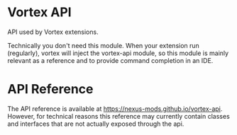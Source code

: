 ---
---
# Vortex API

API used by Vortex extensions.

Technically you don't need this module. When your extension run (regularly), vortex will inject the vortex-api module, so this module is mainly relevant as a reference and to provide command completion in an IDE.

# API Reference

The API reference is available at https://nexus-mods.github.io/vortex-api.
However, for technical reasons this reference may currently contain classes and interfaces that are not actually exposed through the api.
